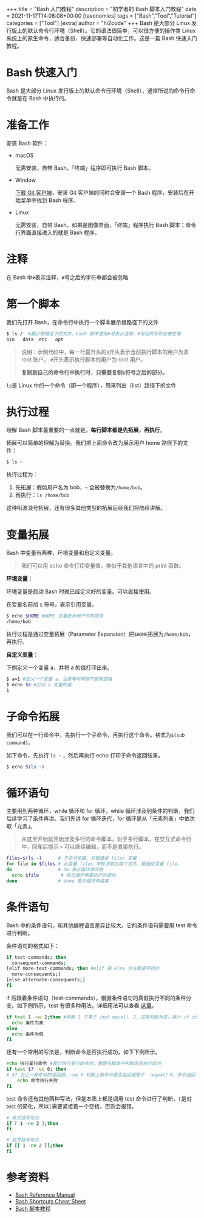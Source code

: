 +++
title = "Bash 入门教程"
description = "初学者的 Bash 脚本入门教程"
date = 2021-11-17T14:08:08+00:00
[taxonomies]
tags = ["Bash","Tool","Tutorial"]
categories = ["Tool"]
[extra]
author = "hi2code"
+++
Bash 是大部分 Linux 发行版上的默认命令行环境（Shell）。它的语法很简单，可以很方便的操作类 Linux 系统上的原生命令，适合备份、快速部署等自动化工作。这是一篇 Bash 快速入门教程。

<!-- more -->
# Bash 快速入门 

Bash 是大部分 Linux 发行版上的默认命令行环境（Shell），通常所说的命令行命令就是在 Bash 中执行的。

# 准备工作

安装 Bash 软件：

- macOS

  无需安装，自带 Bash。「终端」程序即可执行 Bash 脚本。

- Window

  [下载 Git 客户端](https://git-scm.com/download/win)，安装 Git 客户端的同时会安装一个 Bash 程序，安装后在开始菜单中找到 Bash 程序。

- Linux

  无需安装，自带 Bash。如果是图像界面，「终端」程序执行 Bash 脚本；命令行界面直接进入的就是 Bash 程序。

# 注释
在 Bash 中`#`表示注释，`#`号之后的字符串都会被忽略
# 第一个脚本

我们先打开 Bash，在命令行中执行一个脚本展示根路径下的文件

```bash
$ ls /  #展示根路径下的文件。bash 脚本使用#号表示注释，#号后的字符会被忽略
bin   data  etc   opt
```

> 说明：示例代码中，每一行最开头的`$`开头表示当前执行脚本的用户为非 root 账户。 `#`开头表示执行脚本的用户为 root 用户。
>
> **复制到自己的命令行中执行时，只需要复制`$`符号之后的部分。**

`ls`是 Linux 中的一个命令（即一个程序），用来列出（list）路径下的文件

# 执行过程

理解 Bash 脚本最重要的一点就是，**每行脚本都是先拓展，再执行**。

拓展可以简单的理解为替换。我们把上面命令改为展示用户 home 路径下的文件：

```bash
$ ls ~
```

执行过程为：

1. 先拓展：假如用户名为 bob，`~` 会被替换为`/home/bob`。
2. 再执行：`ls /home/bob`

这种叫波浪号拓展，还有很多其他类型的拓展后续我们将陆续讲解。

# 变量拓展

Bash 中变量有两种，环境变量和自定义变量。

> 我们可以用 echo 命令打印变量值，类似于其他语言中的 print 函数。

**环境变量：**

  环境变量是启动 Bash 时就已经定义好的变量。可以直接使用。

  在变量名前加 `$` 符号，表示引用变量。

  ```bash
  $ echo $HOME #HOME 变量表示用户的家路径
  /home/bob
  ```

  执行过程是通过变量拓展（Parameter Expansion）把`$HOME`拓展为`/home/bob`，再执行。

**自定义变量：**

  下例定义一个变量 a，并将 a 的值打印出来。

  ```bash
  $ a=1 #定义一个变量 a。注意等号两侧不能有空格
  $ echo $a #打印 a 变量的值
  1
  ```

# 子命令拓展

我们可以在一行命令中，先执行一个子命令，再执行这个命令。格式为`$(sub command)`。

如下命令，先执行 `ls ~` ，然后再执行 echo 打印子命令返回结果。

```bash
$ echo $(ls ~)
```

# 循环语句

主要用到两种循环，while 循环和 for 循环。while 循环涉及到条件的判断，我们后续学习了条件再讲。我们先讲 for 循环迭代，for 循环是从「元素列表」中依次取「元素」。

> 从这里开始就开始涉及多行的命令脚本。对于多行脚本，在交互式命令行中，回车后提示 `>` 可以继续编辑，而不是直接执行。

```bash
files=$(ls ~)      # 子命令拓展，并赋值给 files 变量
for file in $files # 从变量 files 中轮流取出每个文件，赋值给变量 file。
do                 # do 表示循环体开始
  echo $file        # 每次循环需要执行的语句
done               # done 表示循环体结束
```

# 条件语句

Bash 中的条件语句，和其他编程语言差异比较大。它的条件语句需要用 test 命令进行判断。

条件语句的格式如下：

```bash
if test-commands; then
  consequent-commands;
[elif more-test-commands; then #elif 和 else 分支都是可选的
  more-consequents;]
[else alternate-consequents;]
fi
```

if 后跟着条件语句（test-commands），根据条件语句的真假执行不同的条件分支。如下例所示，test 有很多种用法，详细用法可以查看 [这里](https://www.runoob.com/linux/linux-shell-test.html)。

```bash
if test 1 -ne 2;then #判断 1 不等于（not equal） 2，这里判断为真，执行 if 分支
  echo 条件为真
else
  echo 条件为假
fi
```

还有一个常用的写法是，判断命令是否执行成功，如下下例所示。

```bash
echo 执行某行命令 #我们执行某行命令后，需要在脚本中判断是否执行成功
if test $? -eq 0; then 
# $? 为上一条命令的返回值，-eq 0 判断上条命令是否返回值等于 （equal）0。命令返回 0 表示成功，返回 1 表示失败
	echo 命令执行失败
fi
```

test 命令还有其他两种写法，但是本质上都是调用 test 命令进行了判断，`[`是对 test 的简化，所以`[`需要紧接着一个空格，否则会报错。
```bash
# 单方括号写法
if [ 1 -ne 2 ];then
fi

# 双方括号写法
if [[ 1 -ne 2 ]];then
fi
```
# 参考资料
- [Bash Reference Manual](https://www.gnu.org/software/bash/manual/bash.html)
- [Bash Shortcuts Cheat Sheet](https://www.30secondsofcode.org/articles/s/terminal-shortcuts-cheatsheet)
- [Bash 脚本教程](https://wangdoc.com/bash)
